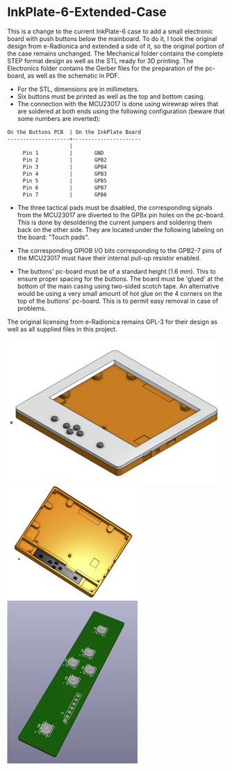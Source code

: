 # InkPlate-6-Extended-Case

This is a change to the current InkPlate-6 case to add a small electronic board with push buttons below the mainboard. To do it, I took the original design from e-Radionica and extended a side of it, so the original portion of the case remains unchanged. The Mechanical folder contains the complete STEP format design as well as the STL ready for 3D printing. The Electronics folder contains the Gerber files for the preparation of the pc-board, as well as the schematic in PDF. 

- For the STL, dimensions are in millimeters. 
- Six buttons must be printed as well as the top and bottom casing.
- The connection with the MCU23017 is done using wirewrap wires that are soldered at both ends using the following configuration (beware that some numbers are inverted):

```
On the Buttons PCB  | On the InkPlate Board
--------------------+----------------------
                    |
     Pin 1          |       GND           
     Pin 2          |       GPB2           
     Pin 3          |       GPB4
     Pin 4          |       GPB3
     Pin 5          |       GPB5
     Pin 6          |       GPB7
     Pin 7          |       GPB6
```

- The three tactical pads must be disabled, the corresponding signals from the MCU23017 are diverted to the GPBx pin holes on the pc-board. This is done by desoldering the current jumpers and soldering them back on the other side. They are located under the following labeling on the board: "Touch pads".

- The corresponding GPIOB I/O bits corresponding to the GPB2-7 pins of the MCU23017 must have their internal pull-up resistor enabled.

- The buttons' pc-board must be of a standard height (1.6 mm). This to ensure proper spacing for the buttons. The board must be 'glued' at the bottom of the main casing using two-sided scotch tape. An alternative would be using a very small amount of hot glue on the 4 corners on the top of the buttons' pc-board. This is to permit easy removal in case of problems.

The original licensing from e-Radionica remains GPL-3 for their design as well as all supplied files in this project.

<img src="Pictures/Inkplate_6_With_Mechanical_Buttons.png" alt="picture" width="600"/>
<img src="Pictures/Bottom_Case_With_Buttons_Board.png" alt="picture" width="300"/><img src="Pictures/Buttons 3D View.png" alt="picture" width="300"/>
